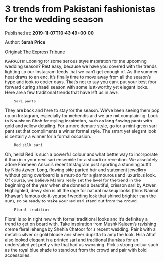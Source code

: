 
# 3 trends from Pakistani fashionistas for the wedding season

Published at: **2019-11-07T10:43:49+00:00**

Author: **Sarah Price**

Original: [The Express Tribune](https://tribune.com.pk/story/2095343/4-3-trends-pakistani-fashionistas-wedding-season/)

KARACHI: Looking for some serious style inspiration for the upcoming wedding season? Rest easy, because we have you covered with the trends lighting up our Instagram feeds that we can’t get enough of.
As the summer heat draws to an end, it’s finally time to move away from all the season’s hype and look to cooler days. That’s not to say you can’t put your best foot forward during shaadi season with some lust-worthy yet elegant looks. Here are a few traditional trends that have left us in awe.

        Sari pants
      
They are back and here to stay for the season. We’ve been seeing them pop up on Instagram, especially for mehendis and we are not complaining. Look to Nausheen Shah for styling inspiration, such as long flowing pants with gold and yellow detailing.
For a more demure style, go for a mint green sari pant set that compliments a winter formal style. The smart yet elegant look is certainly a winner for a formal occasion.

        Red silk sari
      
Oh, hello! Red is such a powerful colour and what better way to incorporate it than into your next sari ensemble for a shaadi or reception. We absolutely adore Fahmeen Ansari’s recent Instagram post sporting a stunning outfit by Nida Azwer. Long, flowing side parted hair and statement jewellery without going overboard is a must-do for a glamourous and luxurious look.
Of course, we believe Mahira really set the level for the trend in the beginning of the year when she donned a beautiful, crimson sari by Azwer. Highlighted, dewy skin is all the rage for natural makeup looks (think Naimal Khawar’s famous do-it-yourself wedding look that shined brighter than the sun), so be ready to make your red sari stand out from the crowd.

        Floral tradition
      
Floral is so in right now with formal traditional looks and it’s definitely a trend to get on board with. Take inspiration from Mushk Kaleem’s ravishing creme floral lehenga by Shehla Chatoor for a recent wedding. Pair it with a metallic silver or gold blouse and sheer dupatta to amp the look.
Hina Altaf also looked elegant in a printed sari and traditional jhumkas for an understated yet pretty vibe that had us swooning. Pick a strong colour such as the royal blue shade to stand out from the crowd and pair with bold accessories.
